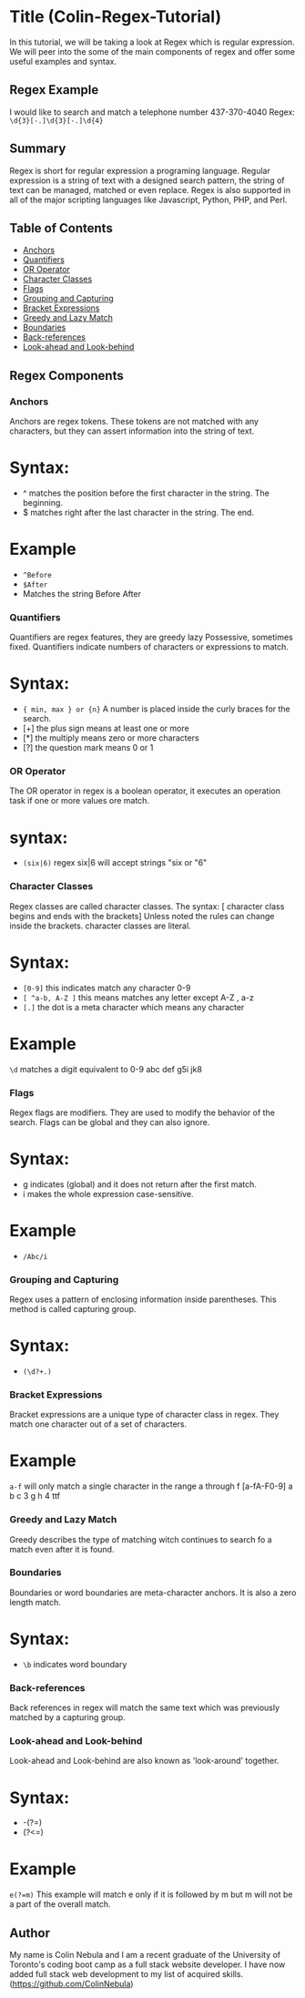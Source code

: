 # Title (Colin-Regex-Tutorial)

In this tutorial, we will be taking a look at Regex which is regular expression. We will peer into the some of the main components of regex and offer some useful examples and syntax.

## Regex Example
I would like to search and match a telephone number 437-370-4040
Regex: 
`\d{3}[-.]\d{3}[-.]\d{4}`

## Summary
Regex is short for regular expression a programing language. Regular expression is a string of text with a designed search pattern, the string of text can be managed, matched or even replace. Regex is also supported in all of the major scripting languages like Javascript, Python, PHP, and Perl.

## Table of Contents

- [Anchors](#anchors)
- [Quantifiers](#quantifiers)
- [OR Operator](#or-operator)
- [Character Classes](#character-classes)
- [Flags](#flags)
- [Grouping and Capturing](#grouping-and-capturing)
- [Bracket Expressions](#bracket-expressions)
- [Greedy and Lazy Match](#greedy-and-lazy-match)
- [Boundaries](#boundaries)
- [Back-references](#back-references)
- [Look-ahead and Look-behind](#look-ahead-and-look-behind)

## Regex Components

### Anchors
Anchors are regex tokens. These tokens are not matched with any characters, but they can assert information into the string of text. 
# Syntax: 
- ^ matches the position before the first character in the string. The beginning.
- $ matches right after the last character in the string. The end.

# Example
- `^Before`
- `$After`
- Matches the string Before After


### Quantifiers
Quantifiers are regex features, they are greedy lazy Possessive, sometimes fixed. Quantifiers indicate numbers of characters or expressions to match.
# Syntax: 
- `{ min, max } or {n}` A number is placed inside the curly braces for the search.
- [+] the plus sign means at least one or more
- [*] the multiply means zero or more characters
- [?] the question mark means 0 or 1

### OR Operator
The OR operator in regex is a boolean operator, it executes an operation task if one or more values ore match.
# syntax: 
- `(six|6)` regex six|6 will accept strings "six or "6"

### Character Classes
Regex classes are called character classes. 
The syntax: [ character class begins and ends with the brackets]
Unless noted the rules can change inside the brackets.
character classes are literal.
# Syntax:
- `[0-9]` this indicates match any character 0-9
- `[ ^a-b, A-Z ]` this means matches any letter except A-Z , a-z
- `[.]` the dot is a meta character which means any character

# Example
`\d` matches a digit equivalent to 0-9
abc def g5i jk8

### Flags
Regex flags are modifiers. They are used to modify the behavior of the search.
Flags can be global and they can also ignore.
# Syntax: 
- g indicates (global) and it does not return after the first match. 
- i makes the whole expression case-sensitive.
# Example
- `/Abc/i`

### Grouping and Capturing
Regex uses a pattern of enclosing information inside parentheses. This method is called capturing group.
# Syntax: 
- `(\d?+.)`

### Bracket Expressions
Bracket expressions are a unique type of character class in regex. They match one character out of a set of characters.
# Example
`a-f` will only match a single character in the range a through f
[a-fA-F0-9]
a b c 3 g h 4 ttf

### Greedy and Lazy Match
Greedy describes the type of matching witch continues to search fo a match even after it is found.

### Boundaries
Boundaries or word boundaries are meta-character anchors. It is also a zero length match.
# Syntax: 
- `\b` indicates word boundary

### Back-references
Back references in regex will match the same text which was previously matched by a capturing group.

### Look-ahead and Look-behind
Look-ahead and Look-behind are also known as 'look-around' together.
# Syntax:
- -(?=) 
- (?<=)
# Example
`e(?=m)`
This example will match e only if it is followed by m but m will not be a part of the overall match.

## Author
My name is Colin Nebula and I am a recent graduate of the University of Toronto's coding boot camp as a full stack website developer. I have now added full stack web development to my list of acquired skills.  
(https://github.com/ColinNebula)
